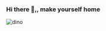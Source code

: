 ### Hi there 👋,, make yourself home

![dino](https://github.com/saadeghi/saadeghi/blob/master/dino.gif?raw=true)
